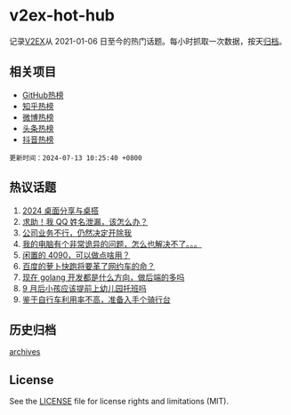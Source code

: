 # v2ex-hot-hub

 记录[V2EX](https://www.v2ex.com/)从 2021-01-06 日至今的热门话题。每小时抓取一次数据，按天[归档](archives)。
 
 ## 相关项目

- [GitHub热榜](https://github.com/it985/github-hot-hub)
- [知乎热榜](https://github.com/it985/zhihu-hot-hub)
- [微博热榜](https://github.com/it985/weibo-hot-hub)
- [头条热榜](https://github.com/it985/toutiao-hot-hub)
- [抖音热榜](https://github.com/it985/douyin-hot-hub)


 `更新时间：2024-07-13 10:25:40 +0800`

## 热议话题

1. [2024 桌面分享与桌搭](https://www.v2ex.com/t/1056774)
1. [求助！我 QQ 姓名泄漏，该怎么办？](https://www.v2ex.com/t/1056904)
1. [公司业务不行，仍然决定开除我](https://www.v2ex.com/t/1056777)
1. [我的电脑有个非常诡异的问题，怎么也解决不了。。。](https://www.v2ex.com/t/1056836)
1. [闲置的 4090，可以做点啥用？](https://www.v2ex.com/t/1056778)
1. [百度的萝卜快跑将要革了网约车的命？](https://www.v2ex.com/t/1056843)
1. [现在 golang 开发都是什么方向，做后端的多吗](https://www.v2ex.com/t/1056858)
1. [9 月后小孩应该提前上幼儿园托班吗](https://www.v2ex.com/t/1056766)
1. [鉴于自行车利用率不高，准备入手个骑行台](https://www.v2ex.com/t/1056769)

## 历史归档

[archives](archives)

## License

See the [LICENSE](LICENSE) file for license rights and limitations (MIT).
